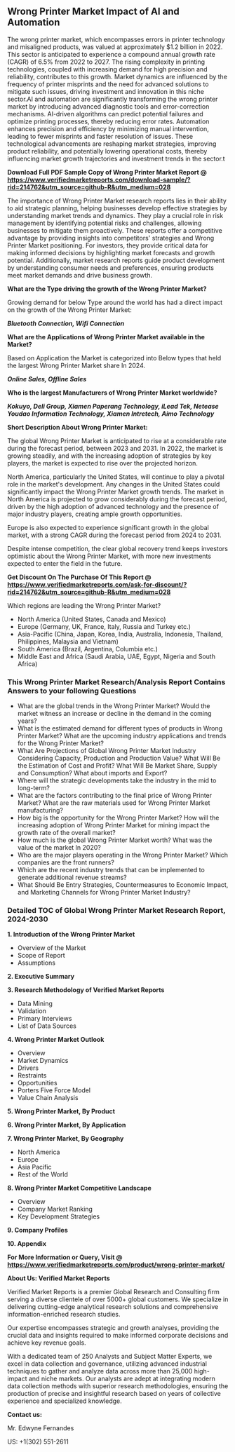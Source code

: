 <h2>Wrong Printer Market Impact of AI and Automation</h2>The wrong printer market, which encompasses errors in printer technology and misaligned products, was valued at approximately $1.2 billion in 2022. This sector is anticipated to experience a compound annual growth rate (CAGR) of 6.5% from 2022 to 2027. The rising complexity in printing technologies, coupled with increasing demand for high precision and reliability, contributes to this growth. Market dynamics are influenced by the frequency of printer misprints and the need for advanced solutions to mitigate such issues, driving investment and innovation in this niche sector.AI and automation are significantly transforming the wrong printer market by introducing advanced diagnostic tools and error-correction mechanisms. AI-driven algorithms can predict potential failures and optimize printing processes, thereby reducing error rates. Automation enhances precision and efficiency by minimizing manual intervention, leading to fewer misprints and faster resolution of issues. These technological advancements are reshaping market strategies, improving product reliability, and potentially lowering operational costs, thereby influencing market growth trajectories and investment trends in the sector.t</p><p id="" class=""><strong>Download Full PDF Sample Copy of Wrong Printer Market Report @ <a href="https://www.verifiedmarketreports.com/download-sample/?rid=214762&utm_source=github-R&utm_medium=028" target="_blank">https://www.verifiedmarketreports.com/download-sample/?rid=214762&utm_source=github-R&utm_medium=028</a></strong></p><p>The importance of&nbsp;Wrong Printer Market research reports lies in their ability to aid strategic planning, helping businesses develop effective strategies by understanding market trends and dynamics. They play a crucial role in risk management by identifying potential risks and challenges, allowing businesses to mitigate them proactively. These reports offer a competitive advantage by providing insights into competitors' strategies and Wrong Printer Market positioning. For investors, they provide critical data for making informed decisions by highlighting market forecasts and growth potential. Additionally, market research reports guide product development by understanding consumer needs and preferences, ensuring products meet market demands and drive business growth.</p><p><strong>What are the&nbsp;Type driving the growth of the Wrong Printer Market?</strong></p><p id="" class="">Growing demand for below Type around the world has had a direct impact on the growth of the Wrong Printer Market:</p><em><strong>Bluetooth Connection, Wifi Connection</strong></em></p><strong>What are the&nbsp;Applications&nbsp;of Wrong Printer Market available in the Market?</strong></p><p id="" class="">Based on Application the Market is categorized into Below types that held the largest Wrong Printer Market share In 2024.</p><em><strong>Online Sales, Offline Sales</strong></em></p><strong>Who is the largest Manufacturers of Wrong Printer Market worldwide?</strong></p><p><em><strong>Kokuyo, Deli Group, Xiamen Paperang Technology, iLead Tek, Netease Youdao Information Technology, Xiamen Intretech, Aimo Technology</strong></em></p><p id="" class=""><strong>Short Description About Wrong Printer Market:</strong></p><p>The global Wrong Printer Market is anticipated to rise at a considerable rate during the forecast period, between 2023 and 2031. In 2022, the market is growing steadily, and with the increasing adoption of strategies by key players, the market is expected to rise over the projected horizon.</p><p>North America, particularly the United States, will continue to play a pivotal role in the market's development. Any changes in the United States could significantly impact the Wrong Printer Market growth trends. The market in North America is projected to grow considerably during the forecast period, driven by the high adoption of advanced technology and the presence of major industry players, creating ample growth opportunities.</p><p>Europe is also expected to experience significant growth in the global market, with a strong CAGR during the forecast period from 2024 to 2031.</p><p>Despite intense competition, the clear global recovery trend keeps investors optimistic about the Wrong Printer Market, with more new investments expected to enter the field in the future.</p><p id="" class=""><strong>Get Discount On The Purchase Of This Report @ <a href="https://www.verifiedmarketreports.com/ask-for-discount/?rid=214762&utm_source=github-R&utm_medium=028" target="_blank">https://www.verifiedmarketreports.com/ask-for-discount/?rid=214762&utm_source=github-R&utm_medium=028</a></strong></p>Which regions are leading the Wrong Printer Market?</p><ul><li>North America (United States, Canada and Mexico)</li><li>Europe (Germany, UK, France, Italy, Russia and Turkey etc.)</li><li>Asia-Pacific (China, Japan, Korea, India, Australia, Indonesia, Thailand, Philippines, Malaysia and Vietnam)</li><li>South America (Brazil, Argentina, Columbia etc.)</li><li>Middle East and Africa (Saudi Arabia, UAE, Egypt, Nigeria and South Africa)</li></ul><h3 id="" class="">This Wrong Printer Market Research/Analysis Report Contains Answers to your following Questions</h3><ul><li>What are the global trends in the Wrong Printer Market? Would the market witness an increase or decline in the demand in the coming years?</li><li>What is the estimated demand for different types of products in Wrong Printer Market? What are the upcoming industry applications and trends for the Wrong Printer Market?</li><li>What Are Projections of Global Wrong Printer Market Industry Considering Capacity, Production and Production Value? What Will Be the Estimation of Cost and Profit? What Will Be Market Share, Supply and Consumption? What about imports and Export?</li><li>Where will the strategic developments take the industry in the mid to long-term?</li><li>What are the factors contributing to the final price of Wrong Printer Market? What are the raw materials used for Wrong Printer Market manufacturing?</li><li>How big is the opportunity for the Wrong Printer Market? How will the increasing adoption of Wrong Printer Market for mining impact the growth rate of the overall market?</li><li>How much is the global Wrong Printer Market worth? What was the value of the market In 2020?</li><li>Who are the major players operating in the Wrong Printer Market? Which companies are the front runners?</li><li>Which are the recent industry trends that can be implemented to generate additional revenue streams?</li><li>What Should Be Entry Strategies, Countermeasures to Economic Impact, and Marketing Channels for Wrong Printer Market Industry?</li></ul><h3 id="" class="">Detailed TOC of Global Wrong Printer Market Research Report, 2024-2030</h3><p id="" class=""><strong>1. Introduction of the Wrong Printer Market</strong></p><ul><li>Overview of the Market</li><li>Scope of Report</li><li>Assumptions</li></ul><p id="" class=""><strong>2. Executive Summary</strong></p><p id="" class=""><strong>3. Research Methodology of Verified Market Reports</strong></p><ul><li>Data Mining</li><li>Validation</li><li>Primary Interviews</li><li>List of Data Sources</li></ul><p id="" class=""><strong>4. Wrong Printer Market Outlook</strong></p><ul><li>Overview</li><li>Market Dynamics</li><li>Drivers</li><li>Restraints</li><li>Opportunities</li><li>Porters Five Force Model</li><li>Value Chain Analysis</li></ul><p id="" class=""><strong>5. Wrong Printer Market, By Product</strong></p><p id="" class=""><strong>6. Wrong Printer Market, By Application</strong></p><p id="" class=""><strong>7. Wrong Printer Market, By Geography</strong></p><ul><li>North America</li><li>Europe</li><li>Asia Pacific</li><li>Rest of the World</li></ul><p id="" class=""><strong>8. Wrong Printer Market Competitive Landscape</strong></p><ul><li>Overview</li><li>Company Market Ranking</li><li>Key Development Strategies</li></ul><p id="" class=""><strong>9. Company Profiles</strong></p><p id="" class=""><strong>10. Appendix</strong></p><p id="" class=""><strong>For More Information or Query, Visit @ <a href="https://www.verifiedmarketreports.com/product/wrong-printer-market/" target="_blank">https://www.verifiedmarketreports.com/product/wrong-printer-market/</a></strong></p><p id="" class=""><strong>About Us: Verified Market Reports</strong></p><p id="" class="">Verified Market Reports is a premier Global Research and Consulting firm serving a diverse clientele of over 5000+ global customers. We specialize in delivering cutting-edge analytical research solutions and comprehensive information-enriched research studies.</p><p id="" class="">Our expertise encompasses strategic and growth analyses, providing the crucial data and insights required to make informed corporate decisions and achieve key revenue goals.</p><p id="" class="">With a dedicated team of 250 Analysts and Subject Matter Experts, we excel in data collection and governance, utilizing advanced industrial techniques to gather and analyze data across more than 25,000 high-impact and niche markets. Our analysts are adept at integrating modern data collection methods with superior research methodologies, ensuring the production of precise and insightful research based on years of collective experience and specialized knowledge.</p><p id="" class=""><strong>Contact us:</strong></p><p id="" class="">Mr. Edwyne Fernandes</p><p id="" class="">US: +1(302) 551-2611</p>